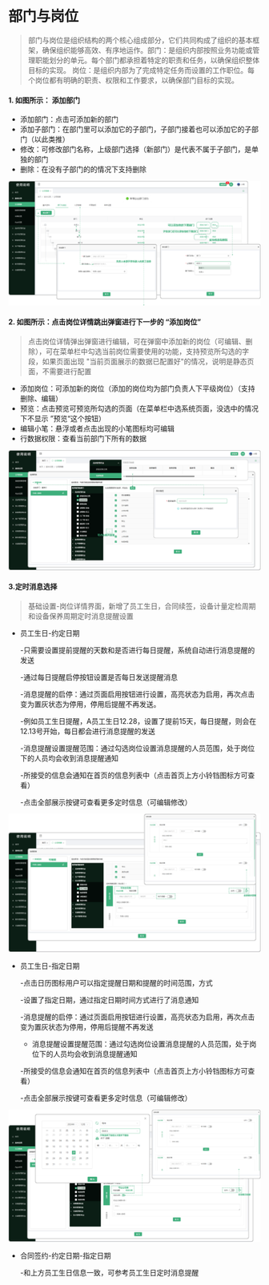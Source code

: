# 部门与岗位


> 部门与岗位是组织结构的两个核心组成部分，它们共同构成了组织的基本框架，确保组织能够高效、有序地运作。部门：是组织内部按照业务功能或管理职能划分的单元。每个部门都承担着特定的职责和任务，以确保组织整体目标的实现。  岗位：是组织内部为了完成特定任务而设置的工作职位。每个岗位都有明确的职责、权限和工作要求，以确保部门目标的实现。

#### 1. 如图所示： 添加部门

* 添加部门：点击可添加新的部门
* 添加子部门：在部门里可以添加它的子部门，子部门接着也可以添加它的子部门（以此类推）
* 修改：可修改部门名称，上级部门选择（新部门）是代表不属于子部门，是单独的部门
* 删除：在没有子部门的的情况下支持删除

![如图所示](../../file/tjbm.png)

#### 2. 如图所示：点击岗位详情跳出弹窗进行下一步的 “添加岗位”
> 点击岗位详情弹出弹窗进行编辑，可在弹窗中添加新的岗位（可编辑、删除），可在菜单栏中勾选当前岗位需要使用的功能，支持预览所勾选的字段，如果页面出现 "当前页面展示的数据已配置好"的情况，说明是静态页面，不需要进行配置

* 添加岗位：可添加新的岗位（添加的岗位均为部门负责人下平级岗位）（支持删除、编辑）
* 预览：点击预览可预览所勾选的页面（在菜单栏中选系统页面，没选中的情况下不显示 ”预览“这个按钮）
* 编辑小笔：悬浮或者点击出现的小笔图标均可编辑
* 行数据权限：查看当前部门下所有的数据

![如图所示](../../file/gwxq.png)

#### 3.定时消息选择
> 基础设置-岗位详情界面，新增了员工生日，合同续签，设备计量定检周期和设备保养周期定时消息提醒设置

* 员工生日-约定日期

  -只需要设置提前提醒的天数和是否进行每日提醒，系统自动进行消息提醒的发送

  -通过每日提醒启停按钮设置是否每日发送提醒消息

  -消息提醒的启停：通过页面启用按钮进行设置，高亮状态为启用，再次点击变为置灰状态为停用，停用后提醒不再发送。

  -例如员工生日提醒，A员工生日12.28，设置了提前15天，每日提醒，则会在12.13号开始，每日都会进行消息提醒的发送

  -消息提醒设置提醒范围：通过勾选岗位设置消息提醒的人员范围，处于岗位下的人员均会收到消息提醒通知

  -所接受的信息会通知在首页的信息列表中（点击首页上方小铃铛图标方可查看）

  -点击全部展示按键可查看更多定时信息（可编辑修改）

![如图所示](../../file/gwsz-dsrw1.png )

* 员工生日-指定日期

  -点击日历图标用户可以指定提醒日期和提醒的时间范围，方式

  -设置了指定日期，通过指定日期时间方式进行了消息通知

  -消息提醒的启停：通过页面启用按钮进行设置，高亮状态为启用，再次点击变为置灰状态为停用，停用后提醒不再发送

  - 消息提醒设置提醒范围：通过勾选岗位设置消息提醒的人员范围，处于岗位下的人员均会收到消息提醒通知

  -所接受的信息会通知在首页的信息列表中（点击首页上方小铃铛图标方可查看）

  -点击全部展示按键可查看更多定时信息（可编辑修改）

![如图所示](../../file/gwsz-dsrw2.png )


* 合同签约-约定日期-指定日期

   -和上方员工生日信息一致，可参考员工生日定时消息提醒

